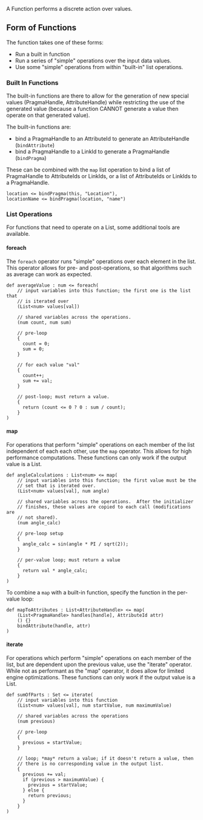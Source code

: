 
A Function performs a discrete action over values.


## Form of Functions

The function takes one of these forms:

 * Run a built in function
 * Run a series of "simple" operations over the input data values.
 * Use some "simple" operations from within "built-in" list operations.





### Built In Functions

The built-in functions are there to allow for the generation of new special
values (PragmaHandle, AttributeHandle) while restricting the use of the
generated value (because a function CANNOT generate a value then operate
on that generated value).

The built-in functions are:

 * bind a PragmaHandle to an AttributeId to generate an AttributeHandle
    (`bindAttribute`)
 * bind a PragmaHandle to a LinkId to generate a PragmaHandle
    (`bindPragma`)

These can be combined with the `map` list operation to bind a list of
PragmaHandle to AttributeIds or LinkIds, or a list of AttributeIds or LinkIds
to a PragmaHandle.


    location <= bindPragma(this, "Location"),
    locationName <= bindPragma(location, "name")


### List Operations

For functions that need to operate on a List, some additional tools are
available.

#### foreach

The `foreach` operator runs "simple" operations over each element in the list.
This operator allows for pre- and post-operations, so that algorithms such as
average can work as expected.

    def averageValue : num <= foreach(
        // input variables into this function; the first one is the list that
        // is iterated over
        (List<num> values[val])

        // shared variables across the operations.
        (num count, num sum)

        // pre-loop
        {
          count = 0;
          sum = 0;
        }

        // for each value "val"
        {
          count++;
          sum += val;
        }

        // post-loop; must return a value.
        {
          return (count <= 0 ? 0 : sum / count);
        }
    )


#### map

For operations that perform "simple" operations on each member of the list
independent of each each other, use the `map` operator.  This allows for high
performance computations.  These functions can only work if the output value is
a List.

    def angleCalculations : List<num> <= map(
        // input variables into this function; the first value must be the
        // set that is iterated over.
        (List<num> values[val], num angle)

        // shared variables across the operations.  After the initializer
        // finishes, these values are copied to each call (modifications are
        // not shared).
        (num angle_calc)

        // pre-loop setup
        {
          angle_calc = sin(angle * PI / sqrt(2));
        }

        // per-value loop; must return a value
        {
          return val * angle_calc;
        }
    )

To combine a `map` with a built-in function, specify the function in the
per-value loop:

    def mapToAttributes : List<AttributeHandle> <= map(
        (List<PragmaHandle> handles[handle], AttributeId attr)
        () {}
        bindAttribute(handle, attr)
    )

#### iterate

For operations which perform "simple" operations on each member of the list,
but are dependent upon the previous value, use the "iterate" operator.  While
not as performant as the "map" operator, it does allow for limited
engine optimizations.  These functions can only work if the output value is
a List.

    def sumOfParts : Set <= iterate(
        // input variables into this function
        (List<num> values[val], num startValue, num maximumValue)

        // shared variables across the operations
        (num previous)

        // pre-loop
        {
          previous = startValue;
        }

        // loop; *may* return a value; if it doesn't return a value, then
        // there is no corresponding value in the output list.
        {
          previous += val;
          if (previous > maximumValue) {
            previous = startValue;
          } else {
            return previous;
          }
        }
    )

